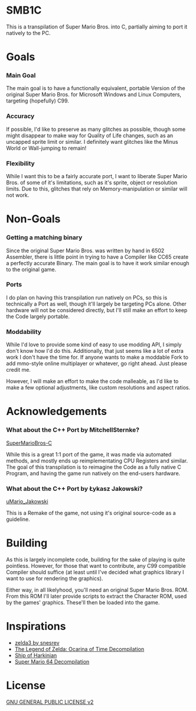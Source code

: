 # SMB1C
 This is a transpilation of Super Mario Bros. into C, partially aiming to port it natively to the PC.

# Goals
### Main Goal
The main goal is to have a functionally equivalent, portable Version of the original Super Mario Bros. for Microsoft Windows and Linux Computers, targeting (hopefully) C99.

### Accuracy
If possible, I'd like to preserve as many glitches as possible, though some might disappear to make way for Quality of Life changes, such as an uncapped sprite limit or similar. I definitely want glitches like the Minus World or Wall-jumping to remain!

### Flexibility
While I want this to be a fairly accurate port, I want to liberate Super Mario Bros. of some of it's limitations, such as it's sprite, object or resolution limits. Due to this, glitches that rely on Memory-manipulation or similar will not work.

# Non-Goals
### Getting a matching binary
Since the original Super Mario Bros. was written by hand in 6502 Assembler, there is little point in trying to have a Compiler like CC65 create a perfectly accurate Binary. The main goal is to have it work similar enough to the original game.

### Ports
I do plan on having this transpilation run natively on PCs, so this is technically a Port as well, though it'll largely be targeting PCs alone. Other hardware will not be considered directly, but I'll still make an effort to keep the Code largely portable.

### Moddability
While I'd love to provide some kind of easy to use modding API, I simply don't know how I'd do this. Additionally, that just seems like a lot of extra work I don't have the time for. If anyone wants to make a moddable Fork to add mmo-style online multiplayer or whatever, go right ahead. Just please credit me.

However, I will make an effort to make the code malleable, as I'd like to make a few optional adjustments, like custom resolutions and aspect ratios. 

# Acknowledgements
### What about the C++ Port by MitchellSternke?
[SuperMarioBros-C](https://github.com/MitchellSternke/SuperMarioBros-C/tree/master)

While this is a great 1:1 port of the game, it was made via automated methods, and mostly ends up reimplementating CPU Registers and similar. The goal of this transpilation is to reimagine the Code as a fully native C Program, and having the game run natively on the end-users hardware. 

### What about the C++ Port by Łykasz Jakowski?
[uMario_Jakowski](https://github.com/jakowskidev/uMario_Jakowski)

This is a Remake of the game, not using it's original source-code as a guideline.

# Building
As this is largely incomplete code, building for the sake of playing is quite pointless.
However, for those that want to contribute, any C99 compatible Compiler should suffice (at least until I've decided what graphics library I want to use for rendering the graphics).

Either way, in all likelyhood, you'll need an original Super Mario Bros. ROM. From this ROM I'll later provide scripts to extract the Character ROM, used by the games' graphics. These'll then be loaded into the game.

# Inspirations
- [zelda3 by snesrev](https://github.com/snesrev/zelda3)
- [The Legend of Zelda: Ocarina of Time Decompilation](https://github.com/zeldaret/oot)
- [Ship of Harkinian](https://www.shipofharkinian.com/)
- [Super Mario 64 Decompilation](https://github.com/n64decomp/sm64)

# License
[GNU GENERAL PUBLIC LICENSE v2](LICENSE)
